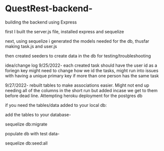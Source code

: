 # QuestRest-backend-

building the backend using Express

first I built the server.js file, installed express and sequelize

next, using sequelize i generated the models needed for the db, thusfar making task.js and user.js

then created seeders to create data in the db for testing/troubleshooting


idea/change log
9/25/2022-
    each created task should have the user id as a foriegn key
    might need to change how we id the tasks, might run into issues with having a unique primary key if more than one person has the same task
    
9/27/2022-
    rebuilt tables to make associations easier.  Might not end up needing all of the columns in the short run but added incase we get to them before dead line.
    Attempting heroku deployment for the postgres db



if you need the tables/data added to your local db:

add the tables to your database-

sequelize db:migrate

populate db with test data-

sequelize db:seed:all

